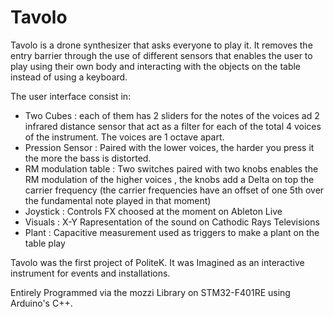 # Tavolo
Tavolo is a drone synthesizer that asks everyone to play it. 
It removes the entry barrier through the use of different sensors that enables the user to play using their own body and interacting with the objects on the table instead of using a keyboard.

The user interface consist in:
- Two Cubes : each of them has 2 sliders for the notes of the voices ad 2 infrared distance sensor that act as a filter for each of the total 4 voices of the instrument. The voices are 1 octave apart.
- Pression Sensor : Paired with the lower voices, the harder you press it the more the bass is distorted.
- RM modulation table : Two switches paired with two knobs enables the RM modulation of the higher voices , the knobs add a Delta on top the carrier frequency (the carrier frequencies have an offset of one 5th over the fundamental note played in that moment)
- Joystick : Controls FX choosed at the moment on Ableton Live
- Visuals : X-Y Rapresentation of the sound on Cathodic Rays Televisions
- Plant : Capacitive measurement used as triggers to make a plant on the table play

Tavolo was the first project of PoliteK. It was Imagined as an interactive instrument for events and installations.

Entirely Programmed via the mozzi Library on STM32-F401RE using Arduino's C++.

